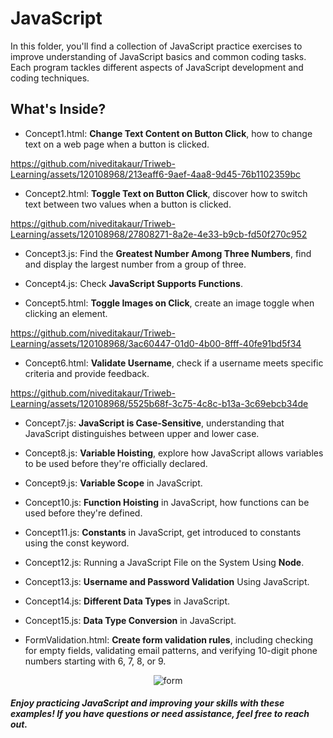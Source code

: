 # JavaScript

In this folder, you'll find a collection of JavaScript practice exercises to improve understanding of JavaScript basics and common coding tasks. Each program tackles different aspects of JavaScript development and coding techniques.

## What's Inside?

- Concept1.html: **Change Text Content on Button Click**, how to change text on a web page when a button is clicked.

https://github.com/niveditakaur/Triweb-Learning/assets/120108968/213eaff6-9aef-4aa8-9d45-76b1102359bc

- Concept2.html: **Toggle Text on Button Click**, discover how to switch text between two values when a button is clicked.

https://github.com/niveditakaur/Triweb-Learning/assets/120108968/27808271-8a2e-4e33-b9cb-fd50f270c952

- Concept3.js: Find the **Greatest Number Among Three Numbers**, find and display the largest number from a group of three.

- Concept4.js: Check **JavaScript Supports Functions**.

- Concept5.html: **Toggle Images on Click**, create an image toggle when clicking an element.

https://github.com/niveditakaur/Triweb-Learning/assets/120108968/3ac60447-01d0-4b00-8fff-40fe91bd5f34

- Concept6.html: **Validate Username**, check if a username meets specific criteria and provide feedback.

https://github.com/niveditakaur/Triweb-Learning/assets/120108968/5525b68f-3c75-4c8c-b13a-3c69ebcb34de

- Concept7.js: **JavaScript is Case-Sensitive**, understanding that JavaScript distinguishes between upper and lower case.

- Concept8.js: **Variable Hoisting**, explore how JavaScript allows variables to be used before they're officially declared.

- Concept9.js: **Variable Scope** in JavaScript.

- Concept10.js: **Function Hoisting** in JavaScript, how functions can be used before they're defined.

- Concept11.js: **Constants** in JavaScript, get introduced to constants using the const keyword.

- Concept12.js: Running a JavaScript File on the System Using **Node**.

- Concept13.js: **Username and Password Validation** Using JavaScript.

- Concept14.js: **Different Data Types** in JavaScript.

- Concept15.js: **Data Type Conversion** in JavaScript.

- FormValidation.html: **Create form validation rules**, including checking for empty fields, validating email patterns, and verifying 10-digit phone numbers starting with 6, 7, 8, or 9.

<p align="center">
<img alt="form" src="https://github.com/niveditakaur/Triweb-Learning/assets/120108968/f3818fff-96cb-4a18-9a7b-c9f09dde96db">
</p>

#### *Enjoy practicing JavaScript and improving your skills with these examples! If you have questions or need assistance, feel free to reach out.*